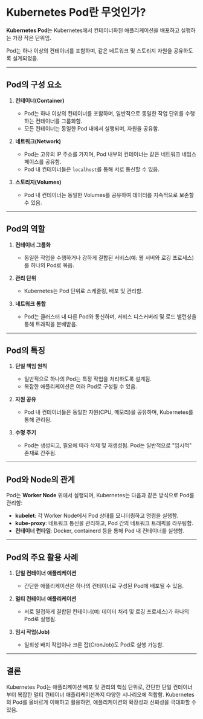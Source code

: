 # Kubernetes Pod란 무엇인가?

**Kubernetes Pod**는 Kubernetes에서 컨테이너화된 애플리케이션을 배포하고 실행하는 가장 작은 단위임.

Pod는 하나 이상의 컨테이너를 포함하며, 같은 네트워크 및 스토리지 자원을 공유하도록 설계되었음.

---

## Pod의 구성 요소

1. **컨테이너(Container)**  
   - Pod는 하나 이상의 컨테이너를 포함하며, 일반적으로 동일한 작업 단위를 수행하는 컨테이너를 그룹화함.
   - 모든 컨테이너는 동일한 Pod 내에서 실행되며, 자원을 공유함.

2. **네트워크(Network)**  
   - Pod는 고유의 IP 주소를 가지며, Pod 내부의 컨테이너는 같은 네트워크 네임스페이스를 공유함.
   - Pod 내 컨테이너들은 `localhost`를 통해 서로 통신할 수 있음.

3. **스토리지(Volumes)**  
   - Pod 내 컨테이너는 동일한 Volumes를 공유하여 데이터를 지속적으로 보존할 수 있음.

---

## Pod의 역할

1. **컨테이너 그룹화**  
   - 동일한 작업을 수행하거나 강하게 결합된 서비스(예: 웹 서버와 로깅 프로세스)를 하나의 Pod로 묶음.

2. **관리 단위**  
   - Kubernetes는 Pod 단위로 스케줄링, 배포 및 관리함.

3. **네트워크 통합**  
   - Pod는 클러스터 내 다른 Pod와 통신하며, 서비스 디스커버리 및 로드 밸런싱을 통해 트래픽을 분배받음.

---

## Pod의 특징

1. **단일 책임 원칙**  
   - 일반적으로 하나의 Pod는 특정 작업을 처리하도록 설계됨.
   - 복잡한 애플리케이션은 여러 Pod로 구성될 수 있음.

2. **자원 공유**  
   - Pod 내 컨테이너들은 동일한 자원(CPU, 메모리)을 공유하며, Kubernetes를 통해 관리됨.

3. **수명 주기**  
   - Pod는 생성되고, 필요에 따라 삭제 및 재생성됨. Pod는 일반적으로 "임시적" 존재로 간주됨.

---

## Pod와 Node의 관계

Pod는 **Worker Node** 위에서 실행되며, Kubernetes는 다음과 같은 방식으로 Pod를 관리함:
- **kubelet**: 각 Worker Node에서 Pod 상태를 모니터링하고 명령을 실행함.
- **kube-proxy**: 네트워크 통신을 관리하고, Pod 간의 네트워크 트래픽을 라우팅함.
- **컨테이너 런타임**: Docker, containerd 등을 통해 Pod 내 컨테이너를 실행함.

---

## Pod의 주요 활용 사례

1. **단일 컨테이너 애플리케이션**  
   - 간단한 애플리케이션은 하나의 컨테이너로 구성된 Pod에 배포될 수 있음.

2. **멀티 컨테이너 애플리케이션**  
   - 서로 밀접하게 결합된 컨테이너(예: 데이터 처리 및 로깅 프로세스)가 하나의 Pod로 실행됨.

3. **임시 작업(Job)**  
   - 일회성 배치 작업이나 크론 잡(CronJob)도 Pod로 실행 가능함.

---

## 결론

Kubernetes Pod는 애플리케이션 배포 및 관리의 핵심 단위로, 간단한 단일 컨테이너부터 복잡한 멀티 컨테이너 애플리케이션까지 다양한 시나리오에 적합함. Kubernetes의 Pod를 올바르게 이해하고 활용하면, 애플리케이션의 확장성과 신뢰성을 극대화할 수 있음.
